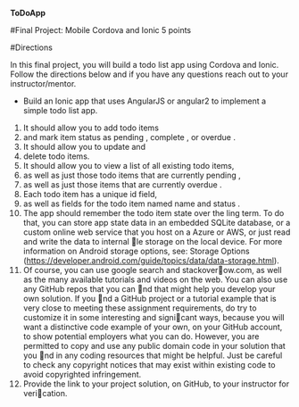 **ToDoApp**

#Final Project: Mobile Cordova and Ionic 5 points

#Directions

In this final project, you will build a todo list app using Cordova and Ionic.
Follow the directions below and if you have any questions reach out to your
instructor/mentor.

- Build an Ionic app that uses AngularJS or angular2 to implement a simple
todo list app. 

1. It should allow you to add todo items 
2. and mark item status as pending , complete , or overdue . 
3. It should allow you to update and 
4. delete todo items. 
5. It should allow you to view a list of all existing todo items, 
6. as well as just those todo items that are currently pending , 
7. as well as just those items that are currently overdue . 
8. Each todo item has a unique id field, 
9. as well as fields for the todo item named name and status .
10. The app should remember the todo item state over the ling term. To do
that, you can store app state data in an embedded SQLite database, or a
custom online web service that you host on a Azure or AWS, or just read
and write the data to internal 􀃒le storage on the local device. For more
information on Android storage options, see: Storage Options
(https://developer.android.com/guide/topics/data/data-storage.html).
11. Of course, you can use google search and stackover􀃓ow.com, as well as
the many available tutorials and videos on the web. You can also use any
GitHub repos that you can 􀃒nd that might help you develop your own
solution. If you 􀃒nd a GitHub project or a tutorial example that is very
close to meeting these assignment requirements, do try to customize it
in some interesting and signi􀃒cant ways, because you will want a
distinctive code example of your own, on your GitHub account, to show
potential employers what you can do. However, you are permitted to
copy and use any public domain code in your solution that you 􀃒nd in
any coding resources that might be helpful. Just be careful to check any
copyright notices that may exist within existing code to avoid
copyrighted infringement.
12. Provide the link to your project solution, on GitHub, to your instructor for
veri􀃒cation.
